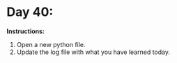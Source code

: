 # Day 40: 
**Instructions:** 
1. Open a new python file.
2. Update the log file with what you have learned today.
